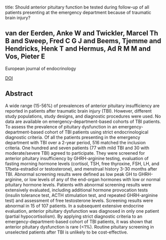 title: Should anterior pituitary function be tested during follow-up of all patients presenting at the emergency department because of traumatic brain injury?

## van der Eerden, Anke W and Twickler, Marcel Th B and Sweep, Fred C G J and Beems, Tjemme and Hendricks, Henk T and Hermus, Ad R M M and Vos, Pieter E
European journal of endocrinology

<a href="https://doi.org/10.1530/EJE-09-0436">DOI</a>

## Abstract
A wide range (15-56%) of prevalences of anterior pituitary insufficiency are reported in patients after traumatic brain injury (TBI). However, different study populations, study designs, and diagnostic procedures were used. No data are available on emergency-department-based cohorts of TBI patients. To assess the prevalence of pituitary dysfunction in an emergency-department-based cohort of TBI patients using strict endocrinological diagnostic criteria. Of all the patients presenting in the emergency department with TBI over a 2-year period, 516 matched the inclusion criteria. One hundred and seven patients (77 with mild TBI and 30 with moderate/severe TBI) agreed to participate. They were screened for anterior pituitary insufficiency by GHRH-arginine testing, evaluation of fasting morning hormone levels (cortisol, TSH, free thyroxine, FSH, LH, and 17beta-estradiol or testosterone), and menstrual history 3-30 months after TBI. Abnormal screening results were defined as low peak GH to GHRH-arginine, or low levels of any of the end-organ hormones with low or normal pituitary hormone levels. Patients with abnormal screening results were extensively evaluated, including additional hormone provocation tests (insulin tolerance test, ACTH stimulation test, and repeated GHRH-arginine test) and assessment of free testosterone levels. Screening results were abnormal in 15 of 107 patients. In a subsequent extensive endocrine evaluation, anterior pituitary dysfunction was diagnosed in only one patient (partial hypocortisolism). By applying strict diagnostic criteria to an emergency-department-based cohort of TBI patients, it was shown that anterior pituitary dysfunction is rare (<1%). Routine pituitary screening in unselected patients after TBI is unlikely to be cost-effective.

